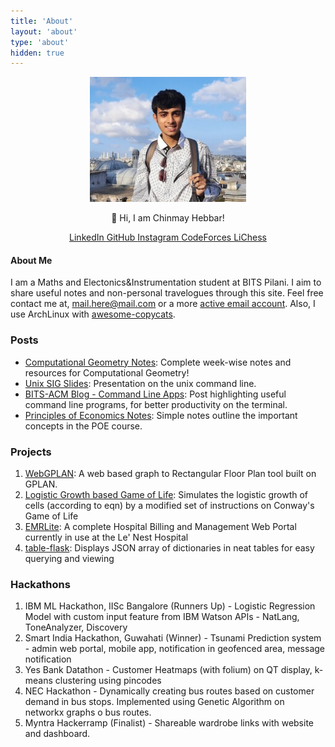 ```yaml
---
title: 'About'
layout: 'about'
type: 'about'
hidden: true
---
```



<div align="center">
<img height="200" src="/img/ChinmayPhoto.jpg" alt="My Photo"> </img>

:wave: Hi, I am Chinmay Hebbar!

<!-- Social Icons -->
<a href="https://www.linkedin.com/in/chinmay-hebbar/" class="btn btn-sm btn-primary"> LinkedIn </a>
<a href="https://github.com/cheese-cracker" class="btn btn-sm btn-primary"> GitHub </a>
<a href="https://www.instagram.com/ch.nm.y/" class="btn btn-sm btn-primary"> Instagram </a>
<a href="https://codeforces.com/profile/cheese-cracker" class="btn btn-sm btn-primary"> CodeForces </a>
<a href="https://lichess.org/@/cheese-cracker" class="btn btn-sm btn-primary"> LiChess </a>
</div>


#### About Me


I am a Maths and Electonics&Instrumentation student at BITS Pilani. I aim to share useful notes and non-personal travelogues through this site.
Feel free contact me at, [mail.here@mail.com](mailto:mail.here@mail.com) or a more [active email account](mailto:4chinmai@gmail.com).
Also, I use ArchLinux with [awesome-copycats](https://github.com/lcpz/awesome-copycats).

### Posts

- [Computational Geometry Notes](/posts/compgeom/): Complete week-wise notes and resources for Computational Geometry!
- [Unix SIG Slides](https://docs.google.com/presentation/d/1AJCzVH-kLzTQ65O0ee3LGSMUiY7p3giB8hSb2mvRLHo/edit#slide=id.g35f391192_00): Presentation on the unix command line.
- [BITS-ACM Blog - Command Line Apps](https://blog.bitsacm.in/cli-apps/): Post highlighting useful command line programs, for better productivity on the terminal.
- [Principles of Economics Notes](/posts/poe/): Simple notes outline the important concepts in the POE course.

### Projects

1. [WebGPLAN](http://webgplan.herokuapp.com): A web based graph to Rectangular Floor Plan tool built on GPLAN.
2. [Logistic Growth based Game of Life](https://github.com/cheese-cracker/logistic-game-of-life): Simulates the logistic growth of cells (according to eqn) by a modified set of instructions on Conway's Game of Life
3. [EMRLite](https://github.com/cheese-cracker/EMRLite): A complete Hospital Billing and Management Web Portal currently in use at the Le' Nest Hospital
4. [table-flask](https://github.com/cheese-cracker/table-flask): Displays JSON array of dictionaries in neat tables for easy querying and viewing

### Hackathons

1. IBM ML Hackathon, IISc Bangalore (Runners Up) - Logistic Regression Model with custom input feature from IBM Watson APIs - NatLang, ToneAnalyzer, Discovery
2. Smart India Hackathon, Guwahati (Winner) - Tsunami Prediction system - admin web portal, mobile app, notification in geofenced area, message notification
3. Yes Bank Datathon - Customer Heatmaps (with folium) on QT display, k-means clustering using pincodes
4. NEC Hackathon - Dynamically creating bus routes based on customer demand in bus stops. Implemented using Genetic Algorithm on networkx graphs o bus routes.
5. Myntra Hackerramp (Finalist) - Shareable wardrobe links with website and dashboard.
